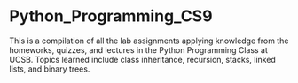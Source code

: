 # Python_Programming_CS9

This is a compilation of all the lab assignments applying knowledge from the homeworks, quizzes, and lectures in the Python Programming Class at UCSB.
Topics learned include class inheritance, recursion, stacks, linked lists, and binary trees.
